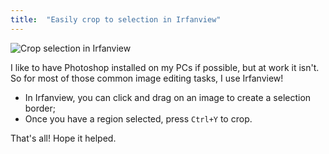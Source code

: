 ```yaml
---
title:  "Easily crop to selection in Irfanview"
---
```

![Crop selection in Irfanview](/img/irfanview/crop-in-irfanview.png)

I like to have Photoshop installed on my PCs if possible, but at work it isn't. So for most of those common image editing tasks, I use Irfanview!

 - In Irfanview, you can click and drag on an image to create a selection border;
 - Once you have a region selected, press `Ctrl+Y` to crop.
 
That's all! Hope it helped.
